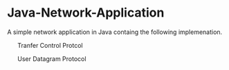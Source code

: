 # Java-Network-Application
A simple network application in Java containg the following implemenation.
<ul> Tranfer Control Protcol </ul>
<ul> User Datagram Protocol </ul>
